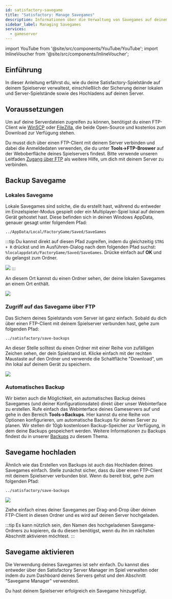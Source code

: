 ```yaml
---
id: satisfactory-savegame
title: "Satisfactory: Manage Savegames"
description: Informationen über die Verwaltung von Savegames auf deinem Satisfactory-Server von ZAP-Hosting - ZAP-Hosting.com Dokumentation
sidebar_label: Managing Savegames
services:
  - gameserver
---
```


import YouTube from '@site/src/components/YouTube/YouTube';
import InlineVoucher from '@site/src/components/InlineVoucher';

## Einführung

In dieser Anleitung erfährst du, wie du deine Satisfactory-Spielstände auf deinem Spielserver verwaltest, einschließlich der Sicherung deiner lokalen und Server-Spielstände sowie des Hochladens auf deinen Server.

<InlineVoucher />

## Voraussetzungen

Um auf deine Serverdateien zugreifen zu können, benötigst du einen FTP-Client wie [WinSCP](https://winscp.net/eng/index.php) oder [FileZilla](https://filezilla-project.org/), die beide Open-Source und kostenlos zum Download zur Verfügung stehen.

Du musst dich über einen FTP-Client mit deinem Server verbinden und dabei die Anmeldedaten verwenden, die du unter **Tools->FTP-Broswer** auf der Weboberfläche deines Spielservers findest. Bitte verwende unseren Leitfaden [Zugang über FTP](gameserver-ftpaccess.md) als weitere Hilfe, um dich mit deinem Server zu verbinden.

## Backup Savegame

### Lokales Savegame

Lokale Savegames sind solche, die du erstellt hast, während du entweder im Einzelspieler-Modus gespielt oder ein Multiplayer-Spiel lokal auf deinem Gerät gehostet hast. Diese befinden sich in deinen Windows AppData, genauer gesagt unter folgendem Pfad:
```
../AppData/Local/FactoryGame/Saved/SaveGames
```

:::tip
Du kannst direkt auf diesen Pfad zugreifen, indem du gleichzeitig `STRG + R` drückst und im Ausführen-Dialog nach dem folgenden Pfad suchst: `%localappdata%/FactoryGame/Saved/SaveGames`. Drücke einfach auf **OK** und du gelangst zum Ordner.

![](https://screensaver01.zap-hosting.com/index.php/s/pbXDwJWfEPtbAY3/preview)
:::

An diesem Ort kannst du einen Ordner sehen, der deine lokalen Savegames an einem Ort enthält.

![](https://screensaver01.zap-hosting.com/index.php/s/knB2RkXYGNR7J5M/preview)

### Zugriff auf das Savegame über FTP

Das Sichern deines Spielstands vom Server ist ganz einfach. Sobald du dich über einen FTP-Client mit deinem Spielserver verbunden hast, gehe zum folgenden Pfad:
```
../satisfactory/save-backups
```

An dieser Stelle solltest du einen Ordner mit einer Reihe von zufälligen Zeichen sehen, der dein Spielstand ist. Klicke einfach mit der rechten Maustaste auf den Ordner und verwende die Schaltfläche "Download", um ihn lokal auf deinem Gerät zu speichern.

![](https://screensaver01.zap-hosting.com/index.php/s/feHc74QHrzPwo24/preview)

### Automatisches Backup

Wir bieten auch die Möglichkeit, ein automatisches Backup deines Savegames (und deiner Konfigurationsdatei) direkt über unser Webinterface zu erstellen. Rufe einfach das Webinterface deines Gameservers auf und gehe in den Bereich **Tools->Backups**. Hier kannst du eine Reihe von Optionen konfigurieren, um automatische Backups für deinen Server zu planen. Wir stellen dir 10gb kostenlosen Backup-Speicher zur Verfügung, in dem deine Backups gespeichert werden. Weitere Informationen zu Backups findest du in unserer [Backups](gameserver-backups.md) zu diesem Thema.

## Savegame hochladen

Ähnlich wie das Erstellen von Backups ist auch das Hochladen deines Savegames einfach. Stelle zunächst sicher, dass du über einen FTP-Client mit deinem Spielserver verbunden bist. Wenn du bereit bist, gehe zum folgenden Pfad:
```
../satisfactory/save-backups
```

![](https://screensaver01.zap-hosting.com/index.php/s/8WsKYjYzNk54A65/preview)

Ziehe einfach eines deiner Savegames per Drag-and-Drop über deinen FTP-Client in diesen Ordner und es wird auf deinen Server hochgeladen.

:::tip
Es kann nützlich sein, den Namen des hochgeladenen Savegame-Ordners zu kopieren, da du diesen benötigst, wenn du ihn im nächsten Abschnitt aktivieren möchtest.
:::

## Savegame aktivieren

Die Verwendung deines Savegames ist sehr einfach. Du kannst dies entweder über den Satisfactory Server Manager im Spiel verwalten oder indem du zum Dashboard deines Servers gehst und den Abschnitt "Savegame Manager" verwendest.

Du hast deinem Spielserver erfolgreich ein Savegame hinzugefügt.